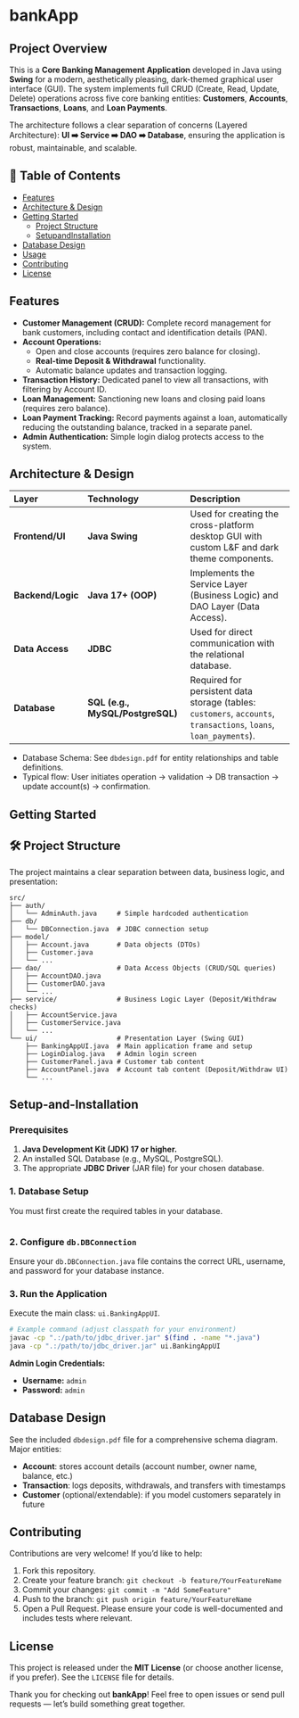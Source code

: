 
# bankApp

## Project Overview

This is a **Core Banking Management Application** developed in Java using **Swing** for a modern, aesthetically pleasing, dark-themed graphical user interface (GUI). The system implements full CRUD (Create, Read, Update, Delete) operations across five core banking entities: **Customers**, **Accounts**, **Transactions**, **Loans**, and **Loan Payments**.

The architecture follows a clear separation of concerns (Layered Architecture): **UI ➡️ Service ➡️ DAO ➡️ Database**, ensuring the application is robust, maintainable, and scalable.

## 🧾 Table of Contents

- [Features](#features)  
- [Architecture & Design](#architecture--design)  
- [Getting Started](#getting-started)
  - [Project Structure](#Project-Structure)  
  - [SetupandInstallation](#Setup-and-Installation)  
- [Database Design](#database-design)  
- [Usage](#usage)  
- [Contributing](#contributing)  
- [License](#license)

## Features

  * **Customer Management (CRUD):** Complete record management for bank customers, including contact and identification details (PAN).
  * **Account Operations:**
      * Open and close accounts (requires zero balance for closing).
      * **Real-time Deposit & Withdrawal** functionality.
      * Automatic balance updates and transaction logging.
  * **Transaction History:** Dedicated panel to view all transactions, with filtering by Account ID.
  * **Loan Management:** Sanctioning new loans and closing paid loans (requires zero balance).
  * **Loan Payment Tracking:** Record payments against a loan, automatically reducing the outstanding balance, tracked in a separate panel.
  * **Admin Authentication:** Simple login dialog protects access to the system.


## Architecture & Design

| Layer | Technology | Description |
| :--- | :--- | :--- |
| **Frontend/UI** | **Java Swing** | Used for creating the cross-platform desktop GUI with custom L\&F and dark theme components. |
| **Backend/Logic** | **Java 17+ (OOP)** | Implements the Service Layer (Business Logic) and DAO Layer (Data Access). |
| **Data Access** | **JDBC** | Used for direct communication with the relational database. |
| **Database** | **SQL (e.g., MySQL/PostgreSQL)** | Required for persistent data storage (tables: `customers`, `accounts`, `transactions`, `loans`, `loan_payments`). |


- Database Schema: See `dbdesign.pdf` for entity relationships and table definitions.  
- Typical flow: User initiates operation → validation → DB transaction → update account(s) → confirmation.

  

## Getting Started

  ## 🛠 Project Structure

The project maintains a clear separation between data, business logic, and presentation:

```
src/
├── auth/
│   └── AdminAuth.java     # Simple hardcoded authentication
├── db/
│   └── DBConnection.java  # JDBC connection setup
├── model/
│   ├── Account.java       # Data objects (DTOs)
│   ├── Customer.java
│   └── ...
├── dao/                   # Data Access Objects (CRUD/SQL queries)
│   ├── AccountDAO.java
│   ├── CustomerDAO.java
│   └── ...
├── service/               # Business Logic Layer (Deposit/Withdraw checks)
│   ├── AccountService.java
│   ├── CustomerService.java
│   └── ...
└── ui/                    # Presentation Layer (Swing GUI)
    ├── BankingAppUI.java  # Main application frame and setup
    ├── LoginDialog.java   # Admin login screen
    ├── CustomerPanel.java # Customer tab content
    ├── AccountPanel.java  # Account tab content (Deposit/Withdraw UI)
    └── ...
```


## Setup-and-Installation

### Prerequisites

1.  **Java Development Kit (JDK) 17 or higher.**
2.  An installed SQL Database (e.g., MySQL, PostgreSQL).
3.  The appropriate **JDBC Driver** (JAR file) for your chosen database.

### 1\. Database Setup

You must first create the required tables in your database.

```sql


```

### 2\. Configure `db.DBConnection`

Ensure your `db.DBConnection.java` file contains the correct URL, username, and password for your database instance.

### 3\. Run the Application

Execute the main class: `ui.BankingAppUI`.

```bash
# Example command (adjust classpath for your environment)
javac -cp ".:/path/to/jdbc_driver.jar" $(find . -name "*.java")
java -cp ".:/path/to/jdbc_driver.jar" ui.BankingAppUI
```

**Admin Login Credentials:**

  * **Username:** `admin`
  * **Password:** `admin`


## Database Design

See the included `dbdesign.pdf` file for a comprehensive schema diagram.
Major entities:

* **Account**: stores account details (account number, owner name, balance, etc.)
* **Transaction**: logs deposits, withdrawals, and transfers with timestamps
* **Customer** (optional/extendable): if you model customers separately in future



## Contributing

Contributions are very welcome! If you’d like to help:

1. Fork this repository.
2. Create your feature branch: `git checkout -b feature/YourFeatureName`
3. Commit your changes: `git commit -m "Add SomeFeature"`
4. Push to the branch: `git push origin feature/YourFeatureName`
5. Open a Pull Request.
   Please ensure your code is well-documented and includes tests where relevant.

## License

This project is released under the **MIT License** (or choose another license, if you prefer).
See the `LICENSE` file for details.


Thank you for checking out **bankApp**!
Feel free to open issues or send pull requests — let’s build something great together.

```


